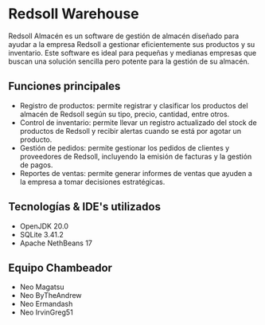   <h1>Redsoll Warehouse</h1>
  <p>Redsoll Almacén es un software de gestión de almacén diseñado para ayudar a la empresa Redsoll a gestionar eficientemente sus productos y su inventario. Este software es ideal para pequeñas y medianas empresas que buscan una solución sencilla pero potente para la gestión de su almacén.</p>
  
  <h2>Funciones principales</h2>
  <ul>
    <li>Registro de productos: permite registrar y clasificar los productos del almacén de Redsoll según su tipo, precio, cantidad, entre otros.</li>
    <li>Control de inventario: permite llevar un registro actualizado del stock de productos de Redsoll y recibir alertas cuando se está por agotar un producto.</li>
    <li>Gestión de pedidos: permite gestionar los pedidos de clientes y proveedores de Redsoll, incluyendo la emisión de facturas y la gestión de pagos.</li>
    <li>Reportes de ventas: permite generar informes de ventas que ayuden a la empresa a tomar decisiones estratégicas.</li>
  </ul>
  
  <h2>Tecnologías & IDE's utilizados</h2>
  <ul>
    <li>OpenJDK 20.0</li>
    <li>SQLite 3.41.2</li>
    <li>Apache NethBeans 17</li>
  </ul>

  <h2>Equipo Chambeador</h2>
    <ul>
      <li>Neo Magatsu</li>
      <li>Neo ByTheAndrew</li>
      <li>Neo Ermandash</li>
      <li>Neo IrvinGreg51</li>
    </ul>
